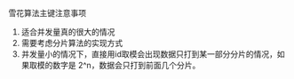 雪花算法主键注意事项
1. 适合并发量真的很大的情况
2. 需要考虑分片算法的实现方式
3. 并发量小的情况下，直接用id取模会出现数据只打到某一部分分片的情况，如果取模的数字是 2^n，数据会只打到前面几个分片。